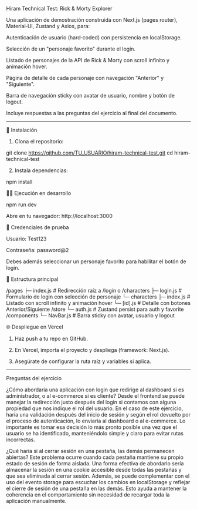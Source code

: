 Hiram Technical Test: Rick & Morty Explorer

Una aplicación de demostración construida con Next.js (pages router), Material‑UI, Zustand y Axios, para:

Autenticación de usuario (hard‑coded) con persistencia en localStorage.

Selección de un "personaje favorito" durante el login.

Listado de personajes de la API de Rick & Morty con scroll infinito y animación hover.

Página de detalle de cada personaje con navegación "Anterior" y "Siguiente".

Barra de navegación sticky con avatar de usuario, nombre y botón de logout.


Incluye respuestas a las preguntas del ejercicio al final del documento.


---

🚀 Instalación

1. Clona el repositorio:

git clone https://github.com/TU_USUARIO/hiram-technical-test.git
cd hiram-technical-test


2. Instala dependencias:

npm install



🏃‍♂️ Ejecución en desarrollo

npm run dev

Abre en tu navegador: http://localhost:3000

🔐 Credenciales de prueba

Usuario: Test123

Contraseña: password@2


Debes además seleccionar un personaje favorito para habilitar el botón de login.

📄 Estructura principal

/pages
  ├─ index.js           # Redirección raíz a /login o /characters
  ├─ login.js           # Formulario de login con selección de personaje
  └─ characters
     ├─ index.js        # Listado con scroll infinito y animación hover
     └─ [id].js         # Detalle con botones Anterior/Siguiente
/store
  └─ auth.js            # Zustand persist para auth y favorite
/components
  └─ NavBar.js          # Barra sticky con avatar, usuario y logout

🌐 Despliegue en Vercel

1. Haz push a tu repo en GitHub.


2. En Vercel, importa el proyecto y despliega (framework: Next.js).


3. Asegúrate de configurar la ruta raíz y variables si aplica.




---

Preguntas del ejercicio

¿Cómo abordaría una aplicación con login que redirige al dashboard si es administrador, o al e-commerce si es cliente?
Desde el frontend se puede manejar la redirección justo después del login si contamos con alguna propiedad que nos indique el rol del usuario. En el caso de este ejercicio, haría una validación después del inicio de sesión y según el rol devuelto por el proceso de autenticación, lo enviaría al dashboard o al e-commerce. Lo importante es tomar esa decisión lo más pronto posible una vez que el usuario se ha identificado, manteniéndolo simple y claro para evitar rutas incorrectas.

¿Qué haría si al cerrar sesión en una pestaña, las demás permanecen abiertas?
Este problema ocurre cuando cada pestaña mantiene su propio estado de sesión de forma aislada. Una forma efectiva de abordarlo sería almacenar la sesión en una cookie accesible desde todas las pestañas y que sea eliminada al cerrar sesión. Además, se puede complementar con el uso del evento storage para escuchar los cambios en localStorage y reflejar el cierre de sesión de una pestaña en las demás. Esto ayuda a mantener la coherencia en el comportamiento sin necesidad de recargar toda la aplicación manualmente.


